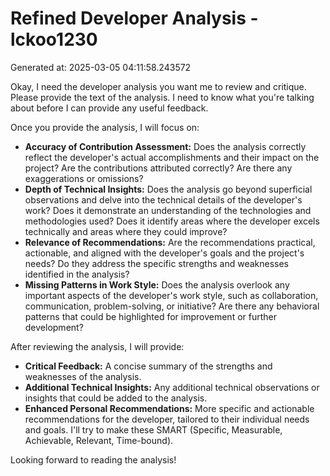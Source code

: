 # Refined Developer Analysis - lckoo1230
Generated at: 2025-03-05 04:11:58.243572

Okay, I need the developer analysis you want me to review and critique. Please provide the text of the analysis. I need to know what you're talking about before I can provide any useful feedback.

Once you provide the analysis, I will focus on:

*   **Accuracy of Contribution Assessment:** Does the analysis correctly reflect the developer's actual accomplishments and their impact on the project? Are the contributions attributed correctly? Are there any exaggerations or omissions?
*   **Depth of Technical Insights:** Does the analysis go beyond superficial observations and delve into the technical details of the developer's work? Does it demonstrate an understanding of the technologies and methodologies used? Does it identify areas where the developer excels technically and areas where they could improve?
*   **Relevance of Recommendations:** Are the recommendations practical, actionable, and aligned with the developer's goals and the project's needs? Do they address the specific strengths and weaknesses identified in the analysis?
*   **Missing Patterns in Work Style:** Does the analysis overlook any important aspects of the developer's work style, such as collaboration, communication, problem-solving, or initiative? Are there any behavioral patterns that could be highlighted for improvement or further development?

After reviewing the analysis, I will provide:

*   **Critical Feedback:** A concise summary of the strengths and weaknesses of the analysis.
*   **Additional Technical Insights:** Any additional technical observations or insights that could be added to the analysis.
*   **Enhanced Personal Recommendations:** More specific and actionable recommendations for the developer, tailored to their individual needs and goals. I'll try to make these SMART (Specific, Measurable, Achievable, Relevant, Time-bound).

Looking forward to reading the analysis!
